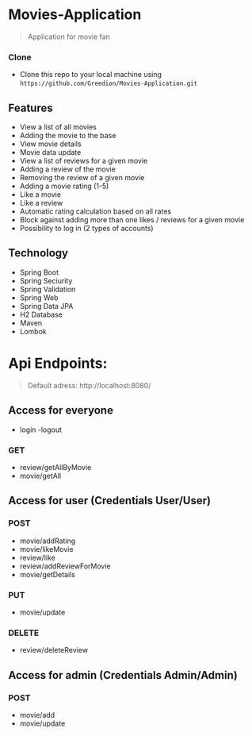 
# Movies-Application  

> Application for movie fan

### Clone

- Clone this repo to your local machine using `https://github.com/Greedion/Movies-Application.git`



## Features
- View a list of all movies
- Adding the movie to the base
- View movie details
- Movie data update
- View a list of reviews for a given movie
- Adding a review of the movie
- Removing the review of a given movie
- Adding a movie rating (1-5)
- Like a movie
- Like a review
- Automatic rating calculation based on all rates
- Block against adding more than one likes / reviews for a given movie
- Possibility to log in (2 types of accounts)

## Technology
 - Spring Boot
 - Spring Seciurity
 - Spring Validation
 - Spring Web
 - Spring Data JPA
 - H2 Database
 - Maven
 - Lombok
 
 
 # Api Endpoints: 
> Default adress: http://localhost:8080/
## Access for everyone
- login
-logout
### GET
- review/getAllByMovie
- movie/getAll


## Access for user (Credentials User/User) 
### POST
 - movie/addRating 
 - movie/likeMovie
 - review/like
 - review/addReviewForMovie
 - movie/getDetails

 
### PUT
- movie/update
 ### DELETE
 - review/deleteReview
 
## Access for admin (Credentials Admin/Admin) 
### POST
- movie/add
- movie/update



